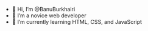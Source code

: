 - 👋 Hi, I’m @BanuBurkhairi
- 👀 I’m a novice web developer
- 🌱 I’m currently learning HTML, CSS, and JavaScript

<!---
BanuBurkhairi/BanuBurkhairi is a ✨ special ✨ repository because its `README.md` (this file) appears on your GitHub profile.
You can click the Preview link to take a look at your changes.
--->
